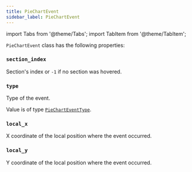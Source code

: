 ```yaml
---
title: PieChartEvent
sidebar_label: PieChartEvent
---
```


import Tabs from '@theme/Tabs';
import TabItem from '@theme/TabItem';

`PieChartEvent` class has the following properties:

### `section_index`

Section's index or `-1` if no section was hovered.

### `type`

Type of the event. 

Value is of type [`PieChartEventType`](/docs/reference/types/piecharteventtype).

### `local_x`

X coordinate of the local position where the event occurred.

### `local_y`

Y coordinate of the local position where the event occurred.